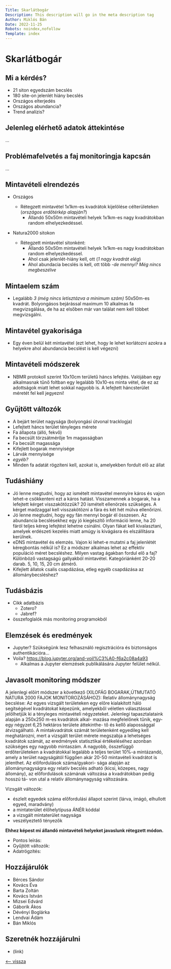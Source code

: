 ```yaml
---
Title: Skarlátbogár
Description: This description will go in the meta description tag
Author: Miklós Bán
Date: 2022-11-25
Robots: noindex,nofollow
Template: index
---
```

# Skarlátbogár

## Mi a kérdés?
- 21 siton egyedszám becslés
- 180 site-on jelenlét hiány becslés
- Országos elterjedés
- Országos abundancia?
- Trend analízis?

## Jelenleg elérhető adatok áttekintése
...

## Problémafelvetés a faj monitoringja kapcsán
...

## Mintavételi elrendezés
- Országos
    - Rétegzett mintavétel 1x1km-es kvadrátok kijelölése célterületeken (*országos erdőtérkép alapján?*)
        - Állandó 50x50m mintavételi helyek 1x1km-es nagy kvadrátokban random elhelyezkedéssel. 

- Natura2000 sitokon
    - Rétegzett mintavétel sitonként:
        - Állandó 50x50m mintavételi helyek 1x1km-es nagy kvadrátokban random elhelyezkedéssel.
        - Ahol csak jelenlét-hiány kell, ott (*1 nagy kvadrát elég*)
        - Ahol abundacia becslés is kell, ott több *-de mennyi? Még nincs megbeszélve*

## Mintaelem szám
- Legalább *3 (még nincs letisztázva a minimum szám)* 50x50m-es kvadrát. Bolyongásos bejárással maximum 10 alkalmas fa megvizsgálása, de ha az elsőben már van találat nem kell többet megvizsgálni.

## Mintavétel gyakorisága 
- Egy éven belül két mintavétel (ezt lehet, hogy le lehet korlátozni azokra a helyekre ahol abundancia becslést is kell végezni)

## Mintavételi módszerek
- NBMR protokoll szerint 10x10cm területű háncs lefejtés. Valójában egy alkalmasnak tűnő foltban egy legalább 10x10-es minta vétel, de ez az adottságok miatt lehet sokkal nagyobb is. A lefejtett háncsterület méretét fel kell jegyezni!

## Gyűjtött változók
- A bejárt terület nagysága (bolyongási útvonal tracklogja)
- Lefejtett háncs terület tényleges mérete
- Fa állapota (álló, fekvő)
- Fa becsült törzsátmérője 1m magasságban
- Fa becsült magassága
- Kifejlett bogarak mennyisége 
- Lárvák mennyisége
- *egyéb?*
- Minden fa adatát rögzíteni kell, azokat is, amelyekben fordult elő az állat

## Tudáshiány 
- Jó lenne megtudni, hogy az ismételt mintavétel mennyire káros és vajon lehet-e csökkenteni ezt a káros hatást.
Visszamennek a bogarak, ha a lefejtett kérget visszakötözzük? 20 ismételt ellenörzés szükséges. A kérget madzaggal kell visszakötözni a fára és két hét múlva ellenőrizni. 
- Jó lenne megtudni, hogy egy fán mennyi bogár él összesen. Az abundancia becslésekhez egy jó kiegészítő információ lenne, ha 20 fáról teljes kéreg lefejtést lehetne csinálni. Olyan fákat kell kivalasztani, amelyek erdészeti kezelés miatt amúgy is kivágásra és elszállításra kerülnek.
- eDNS mintavétel és elemzés. Vajon ki lehet-e mutatni a faj jelenlétét kéregbontás nélkül is? Ez a módszer alkalmas lehet az effektív populáció méret becsléshez.
Milyen vastag ágakban fordul elő a faj? Különböző vastagságú gallyakból mintavétel. Kategóriánként 20-20 darab. 5, 10, 15, 20 cm átmérő.
- Kifejlett állatok csalis csapdázása, etleg egyéb csapdázása az állománybecsléshez?

## Tudásbázis 
- Cikk adatbázis
    - Zotero?
    - Jabref?
- összefoglalók más monitoring programokból

## Elemzések és eredmények
- Jupyter? Szükségünk lesz felhasználó regisztrációra és biztonságos authentikációra...
- Voila? https://blog.jupyter.org/and-voil%C3%A0-f6a2c08a4a93
    - Alkalmas a Jupyter elemzések publikálására Jupyter felület nélkül.

## Javasolt monitoring módszer
A jelenlegi előírt módszer a következő (XILOFÁG BOGARAK,ÚTMUTATÓ NATURA 2000 FAJOK
MONITOROZÁSÁHOZ):
Relatív állománynagyság becslése:
Az egyes vizsgált területeken egy előre kialakított háló segítségével kvadrátokat
képezünk, amelyekből véletlen választással jelölhetjük ki a tényleges mintavételi
négyzeteket. Jelenlegi tapasztalataink alapján a 250x250 m-es kvadrátok alkal-
mazása megfelelőnek tűnik, egy-egy négyzet 6,25 hektáros területe áttekinthe-
tő és kellő alapossággal átvizsgálható. A mintakvadrátok számát területenként
egyedileg kell meghatározni, mert a vizsgált terület mérete megszabja a lehetséges
kvadrátok számát, az eredmények statisztikai értékeléséhez azonban szükséges
egy nagyobb mintaszám. A nagyobb, összefüggő erdőterületeken a kvadrátokkal
legalább a teljes terület 10%-a mintázandó, amely a terület nagyságától függően
akár 20-50 mintavételi kvadrátot is jelenthet. Az előfordulások száma/gyakori-
sága alapján az állománynagyságra egy relatív becslés adható (kicsi, közepes, nagy
állomány), az előfordulások számának változása a kvadrátokban pedig hosszú tá-
von utal a relatív állománynagyság változására.

Vizsgált változók:
- észlelt egyedek száma előfordulási állapot szerint (lárva, imágó, elhullott egyed, maradvány)
- a mintaterület élőhelytípusa ÁNÉR kóddal
- a vizsgált mintaterület nagysága
- veszélyeztető tényezők


**Ehhez képest mi állandó mintavételi helyeket javaslunk rétegzett módon.**
- Pontos leírás:
- Gyűjtött változók:
- Adatrögzítés:


## Hozzájárulók
- Bérces Sándor
- Kovács Éva
- Barta Zoltán
- Kovács István
- Mizsei Edvárd
- Gáborik Ákos
- Dévényi Boglárka
- Lendvai Ádám
- Bán Miklós

## Szeretnék hozzájárulni
- (link)

[<-- vissza](?07-workshop/10-natura2000/20-bogarak)

